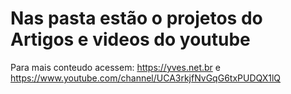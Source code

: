 # Nas pasta estão o projetos do Artigos e videos do youtube

Para mais conteudo acessem: https://yves.net.br e https://www.youtube.com/channel/UCA3rkjfNvGqG6txPUDQX1lQ
